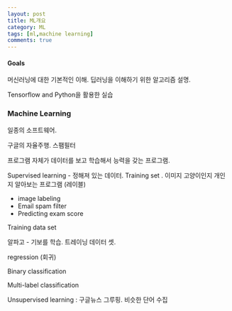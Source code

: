 ```yaml
---
layout: post
title: ML개요
category: ML
tags: [ml,machine learning]
comments: true
---
```


#### Goals

머신러닝에 대한 기본적인 이해. 딥러닝을 이해하기 위한 알고리즘 설명.

Tensorflow and Python을 활용한 실습

### Machine Learning

일종의 소프트웨어.

구글의 자율주행. 스팸필터

프로그램 자체가 데이터를 보고 학습해서 능력을 갖는 프로그램.

Supervised learning - 정해져 있는 데이터. Training set . 이미지 고양이인지 개인지 알아보는 프로그램 (레이블)

- image labeling
- Email spam filter
- Predicting exam score 

Training data set

알파고 - 기보를 학습. 트레이닝 데이터 셋.

regression (회귀)

Binary classification

Multi-label classification

Unsupervised learning : 구글뉴스 그루핑. 비슷한 단어 수집



